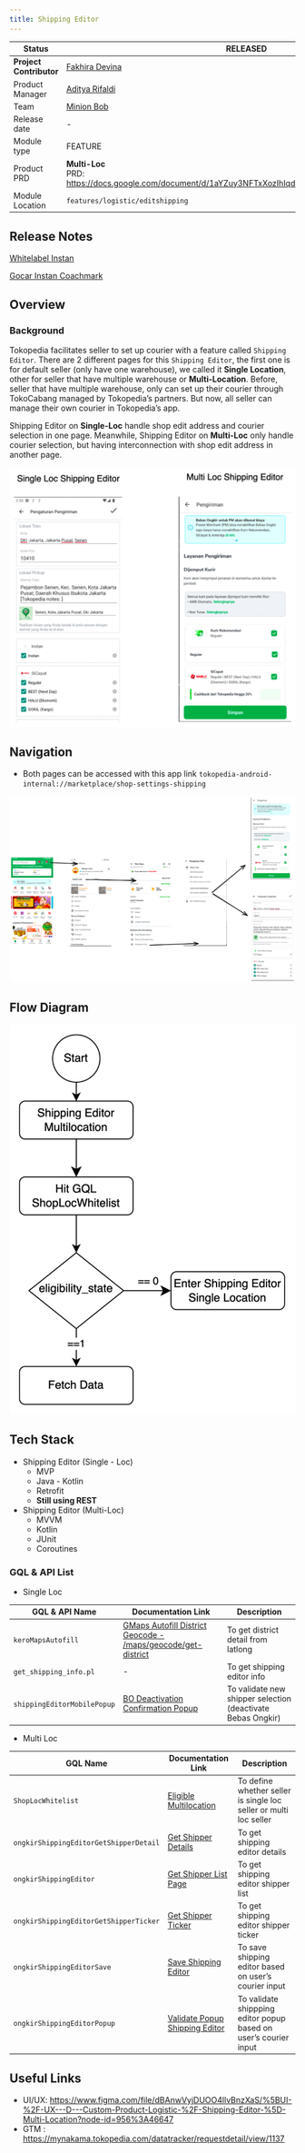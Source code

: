 ```yaml
---
title: Shipping Editor
---
```


<!--left header table-->
| **Status**              | <!--start status:GREEN-->RELEASED<!--end status-->                                                             |
|-------------------------|----------------------------------------------------------------------------------------------------------------|
| **Project Contributor** | [Fakhira Devina](https://tokopedia.atlassian.net/wiki/people/61077e53b704b40068e80a8e?ref=confluence)          |
| Product Manager         | [Aditya Rifaldi](https://tokopedia.atlassian.net/wiki/people/603c7cf8333ff40070ba5f3c?ref=confluence)          |
| Team                    | [Minion Bob](https://tokopedia.atlassian.net/people/team/2373d8a6-1afc-4f2a-aa7a-63855c273051)                 |
| Release date            | -                                                                                                              |
| Module type             | <!--start status:YELLOW-->FEATURE<!--end status-->                                                             |
| Product PRD             | **Multi-Loc**<br />PRD: <https://docs.google.com/document/d/1aYZuy3NFTxXozIhIqdlMSljTknYrKmaHL9G3ozgt4L8/edit> |
| Module Location         | `features/logistic/editshipping`                                                                               |

<!--toc-->

## Release Notes

<!--start expand:20 Jan 2023 (MA-3.204/SA-2.134)-->
[Whitelabel Instan](https://tokopedia.atlassian.net/wiki/spaces/PA/pages/2104460915/Whitelabel+Instan)
<!--end expand-->

<!--start expand:20 May 2022 (MA-3.175/SA-2.105)-->
[Gocar Instan Coachmark](https://tokopedia.atlassian.net/browse/AN-35180)
<!--end expand-->

## Overview

### Background

Tokopedia facilitates seller to set up courier with a feature called `Shipping Editor`. There are 2 different pages for this `Shipping Editor`, the first one is for default seller (only have one warehouse), we called it **Single Location**, other for seller that have multiple warehouse or **Multi-Location**. Before, seller that have multiple warehouse, only can set up their courier through TokoCabang managed by Tokopedia’s partners. But now, all seller can manage their own courier in Tokopedia’s app.

Shipping Editor on **Single-Loc** handle shop edit address and courier selection in one page. Meanwhile, Shipping Editor on **Multi-Loc** only handle courier selection, but having interconnection with shop edit address in another page.

![](../res/shippingeditor/loc_shipping_editor.png)

## Navigation

- Both pages can be accessed with this app link `tokopedia-android-internal://marketplace/shop-settings-shipping`

![](../res/shippingeditor/navigation.png)

## Flow Diagram

![](../res/shippingeditor/flow_diagram.png)

## Tech Stack

- Shipping Editor (Single - Loc)
  - MVP
  - Java - Kotlin
  - Retrofit
  - **Still using REST**
- Shipping Editor (Multi-Loc)
  - MVVM
  - Kotlin
  - JUnit
  - Coroutines

### GQL & API List

- Single Loc



| **GQL & API Name** | **Documentation Link** | **Description** |
| --- | --- | --- |
| `keroMapsAutofill` | [GMaps Autofill District Geocode - /maps/geocode/get-district](https://tokopedia.atlassian.net/wiki/spaces/LG/pages/694818899) | To get district detail from latlong |
| `get_shipping_info.pl` | - | To get shipping editor info |
| `shippingEditorMobilePopup` | [BO Deactivation Confirmation Popup](https://tokopedia.atlassian.net/wiki/spaces/LG/pages/862292063/BO+Deactivation+Confirmation+Popup)  | To validate new shipper selection (deactivate Bebas Ongkir) |

- Multi Loc



| **GQL Name** | **Documentation Link** | **Description** |
| --- | --- | --- |
| `ShopLocWhitelist` | [Eligible Multilocation](https://tokopedia.atlassian.net/wiki/spaces/PA/pages/1995178121/Eligible+Multilocation)  | To define whether seller is single loc seller or multi loc seller |
| `ongkirShippingEditorGetShipperDetail` | [Get Shipper Details](https://tokopedia.atlassian.net/wiki/spaces/LG/pages/1020857519/Get+Shipper+Details)  | To get shipping editor details |
| `ongkirShippingEditor` | [Get Shipper List Page](https://tokopedia.atlassian.net/wiki/spaces/LG/pages/984973950/Get+Shipper+List+Page)  | To get shipping editor shipper list |
| `ongkirShippingEditorGetShipperTicker` | [Get Shipper Ticker](https://tokopedia.atlassian.net/wiki/spaces/LG/pages/980768555/Get+Shipper+Ticker)  | To get shipping editor shipper ticker |
| `ongkirShippingEditorSave` | [Save Shipping Editor](https://tokopedia.atlassian.net/wiki/spaces/LG/pages/984974003/Save+Shipping+Editor)  | To save shipping editor based on user’s courier input |
| `ongkirShippingEditorPopup` | [Validate Popup Shipping Editor](https://tokopedia.atlassian.net/wiki/spaces/LG/pages/980768600/Validate+Popup+Shipping+Editor)  | To validate shippping editor popup based on user’s courier input |

## Useful Links

- UI/UX: <https://www.figma.com/file/dBAnwVyjDUOO4llvBnzXaS/%5BUI-%2F-UX---D---Custom-Product-Logistic-%2F-Shipping-Editor-%5D-Multi-Location?node-id=956%3A46647>
- GTM : <https://mynakama.tokopedia.com/datatracker/requestdetail/view/1137>